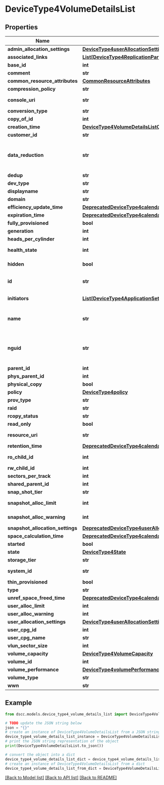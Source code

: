 # DeviceType4VolumeDetailsList


## Properties

Name | Type | Description | Notes
------------ | ------------- | ------------- | -------------
**admin_allocation_settings** | [**DeviceType4userAllocationSettings**](DeviceType4userAllocationSettings.md) |  | [optional] 
**associated_links** | [**List[DeviceType4ReplicationPartnerCommonFieldsAssociatedLinksInner]**](DeviceType4ReplicationPartnerCommonFieldsAssociatedLinksInner.md) | Associated Links | [optional] 
**base_id** | **int** | snapshot Tdvv Size | [optional] 
**comment** | **str** | Comments | [optional] 
**common_resource_attributes** | [**CommonResourceAttributes**](CommonResourceAttributes.md) |  | [optional] 
**compression_policy** | **str** | Compression Policy | [optional] 
**console_uri** | **str** | consoleUri for detailed storage object | [optional] 
**conversion_type** | **str** | Conversion Type of Volume | [optional] 
**copy_of_id** | **int** | Copy of Id | [optional] 
**creation_time** | [**DeviceType4VolumeDetailsListCreationTime**](DeviceType4VolumeDetailsListCreationTime.md) |  | [optional] 
**customer_id** | **str** | customerId | [optional] 
**data_reduction** | **str** | Data Reduction type. Possible values:               - DATA_REDUCTION_ON               - DATA_REDUCTION_OFF               - DATA_REDUCTION_DISABLED | [optional] 
**dedup** | **str** | Field to indicate Dedup status | [optional] 
**dev_type** | **str** | Device Type &#x60;Filter&#x60; | [optional] 
**displayname** | **str** | Display name of the volume | [optional] 
**domain** | **str** | Domain of the volume | [optional] 
**efficiency_update_time** | [**DeprecatedDeviceType4calendar**](DeprecatedDeviceType4calendar.md) |  | [optional] 
**expiration_time** | [**DeprecatedDeviceType4calendar**](DeprecatedDeviceType4calendar.md) |  | [optional] 
**fully_provisioned** | **bool** |  | [optional] 
**generation** | **int** | generation &#x60;Filter, Sort&#x60; | [optional] 
**heads_per_cylinder** | **int** | Heads per Cylinder | [optional] 
**health_state** | **int** | Health status of the Volume. &#x60;Filter, Sort&#x60; | [optional] 
**hidden** | **bool** | Flag to know if the Volume is hidden or not | [optional] 
**id** | **str** | UUID string uniquely identifying the storage system object. &#x60;Filter&#x60; | [optional] 
**initiators** | [**List[DeviceType4ApplicationSetDetailsInitiatorsInner]**](DeviceType4ApplicationSetDetailsInitiatorsInner.md) | Initiator details, this field is deprecated | [optional] 
**name** | **str** | A user friendly name to identify the storage system volume (resourceName). &#x60;Filter, Sort&#x60; | [optional] 
**nguid** | **str** | Namespace Globally Unique Identifier. This data is available only for NVMe enabled storage system. &#x60;Filter&#x60; | [optional] 
**parent_id** | **int** | Parent Id &#x60;Filter&#x60; | [optional] 
**phys_parent_id** | **int** | physical Parent Id | [optional] 
**physical_copy** | **bool** |  | [optional] 
**policy** | [**DeviceType4policy**](DeviceType4policy.md) |  | [optional] 
**prov_type** | **str** | Description | [optional] 
**raid** | **str** | Raid | [optional] 
**rcopy_status** | **str** | RemoteCopy Status | [optional] 
**read_only** | **bool** |  | [optional] 
**resource_uri** | **str** | resourceUri for detailed volume object | [optional] 
**retention_time** | [**DeprecatedDeviceType4calendar**](DeprecatedDeviceType4calendar.md) |  | [optional] 
**ro_child_id** | **int** | RO child id. This field is deprecated. | [optional] 
**rw_child_id** | **int** | This field is deprecated. | [optional] 
**sectors_per_track** | **int** | Sector per Track | [optional] 
**shared_parent_id** | **int** | Shared Parent Id | [optional] 
**snap_shot_tier** | **str** | Snapshot Tier | [optional] 
**snapshot_alloc_limit** | **int** | Snapshot alloc limit. This field is deprecated. | [optional] 
**snapshot_alloc_warning** | **int** | Snapshot alloc Warning. This field is deprecated. | [optional] 
**snapshot_allocation_settings** | [**DeprecatedDeviceType4userAllocationSettingsSingle**](DeprecatedDeviceType4userAllocationSettingsSingle.md) |  | [optional] 
**space_calculation_time** | [**DeprecatedDeviceType4calendar**](DeprecatedDeviceType4calendar.md) |  | [optional] 
**started** | **bool** |  | [optional] 
**state** | [**DeviceType4State**](DeviceType4State.md) |  | [optional] 
**storage_tier** | **str** | Storage Tier | [optional] 
**system_id** | **str** | SystemUid/serialNumber of the array. | [optional] 
**thin_provisioned** | **bool** | Description | [optional] 
**type** | **str** | type | [optional] 
**unref_space_freed_time** | [**DeprecatedDeviceType4calendar**](DeprecatedDeviceType4calendar.md) |  | [optional] 
**user_alloc_limit** | **int** | User alloc limit | [optional] 
**user_alloc_warning** | **int** | User alloc space limit warning | [optional] 
**user_allocation_settings** | [**DeviceType4userAllocationSettings**](DeviceType4userAllocationSettings.md) |  | [optional] 
**user_cpg_id** | **int** | User CPG Id &#x60;Filter&#x60; | [optional] 
**user_cpg_name** | **str** | User CPG Name | [optional] 
**vlun_sector_size** | **int** | VLUN sector size | [optional] 
**volume_capacity** | [**DeviceType4VolumeCapacity**](DeviceType4VolumeCapacity.md) |  | [optional] 
**volume_id** | **int** | Numeric ID of the resource | [optional] 
**volume_performance** | [**DeviceType4volumePerformanceDetails**](DeviceType4volumePerformanceDetails.md) |  | [optional] 
**volume_type** | **str** | VV Type | [optional] 
**wwn** | **str** | Volume wwn. &#x60;Filter&#x60; | [optional] 

## Example

```python
from dscc.models.device_type4_volume_details_list import DeviceType4VolumeDetailsList

# TODO update the JSON string below
json = "{}"
# create an instance of DeviceType4VolumeDetailsList from a JSON string
device_type4_volume_details_list_instance = DeviceType4VolumeDetailsList.from_json(json)
# print the JSON string representation of the object
print(DeviceType4VolumeDetailsList.to_json())

# convert the object into a dict
device_type4_volume_details_list_dict = device_type4_volume_details_list_instance.to_dict()
# create an instance of DeviceType4VolumeDetailsList from a dict
device_type4_volume_details_list_from_dict = DeviceType4VolumeDetailsList.from_dict(device_type4_volume_details_list_dict)
```
[[Back to Model list]](../README.md#documentation-for-models) [[Back to API list]](../README.md#documentation-for-api-endpoints) [[Back to README]](../README.md)


